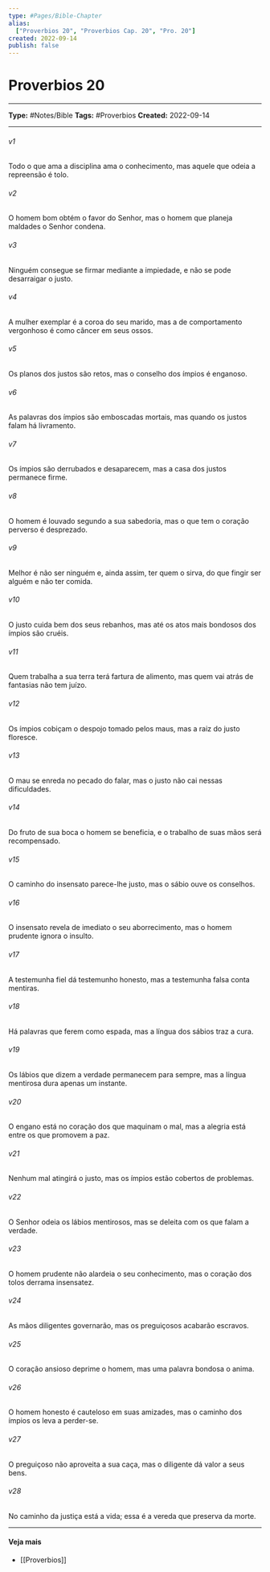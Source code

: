 ```yaml
---
type: #Pages/Bible-Chapter
alias:
  ["Proverbios 20", "Proverbios Cap. 20", "Pro. 20"]
created: 2022-09-14
publish: false
---
```


# Proverbios 20

---

**Type:** #Notes/Bible
**Tags:** #Proverbios
**Created:** 2022-09-14

---

###### v1
Todo o que ama a disciplina ama o conhecimento, mas aquele que odeia a repreensão é tolo.
###### v2
O homem bom obtém o favor do Senhor, mas o homem que planeja maldades o Senhor condena.
###### v3
Ninguém consegue se firmar mediante a impiedade, e não se pode desarraigar o justo.
###### v4
A mulher exemplar é a coroa do seu marido, mas a de comportamento vergonhoso é como câncer em seus ossos.
###### v5
Os planos dos justos são retos, mas o conselho dos ímpios é enganoso.
###### v6
As palavras dos ímpios são emboscadas mortais, mas quando os justos falam há livramento.
###### v7
Os ímpios são derrubados e desaparecem, mas a casa dos justos permanece firme.
###### v8
O homem é louvado segundo a sua sabedoria, mas o que tem o coração perverso é desprezado.
###### v9
Melhor é não ser ninguém e, ainda assim, ter quem o sirva, do que fingir ser alguém e não ter comida.
###### v10
O justo cuida bem dos seus rebanhos, mas até os atos mais bondosos dos ímpios são cruéis.
###### v11
Quem trabalha a sua terra terá fartura de alimento, mas quem vai atrás de fantasias não tem juízo.
###### v12
Os ímpios cobiçam o despojo tomado pelos maus, mas a raiz do justo floresce.
###### v13
O mau se enreda no pecado do falar, mas o justo não cai nessas dificuldades.
###### v14
Do fruto de sua boca o homem se beneficia, e o trabalho de suas mãos será recompensado.
###### v15
O caminho do insensato parece-lhe justo, mas o sábio ouve os conselhos.
###### v16
O insensato revela de imediato o seu aborrecimento, mas o homem prudente ignora o insulto.
###### v17
A testemunha fiel dá testemunho honesto, mas a testemunha falsa conta mentiras.
###### v18
Há palavras que ferem como espada, mas a língua dos sábios traz a cura.
###### v19
Os lábios que dizem a verdade permanecem para sempre, mas a língua mentirosa dura apenas um instante.
###### v20
O engano está no coração dos que maquinam o mal, mas a alegria está entre os que promovem a paz.
###### v21
Nenhum mal atingirá o justo, mas os ímpios estão cobertos de problemas.
###### v22
O Senhor odeia os lábios mentirosos, mas se deleita com os que falam a verdade.
###### v23
O homem prudente não alardeia o seu conhecimento, mas o coração dos tolos derrama insensatez.
###### v24
As mãos diligentes governarão, mas os preguiçosos acabarão escravos.
###### v25
O coração ansioso deprime o homem, mas uma palavra bondosa o anima.
###### v26
O homem honesto é cauteloso em suas amizades, mas o caminho dos ímpios os leva a perder-se.
###### v27
O preguiçoso não aproveita a sua caça, mas o diligente dá valor a seus bens.
###### v28
No caminho da justiça está a vida; essa é a vereda que preserva da morte.


---

#### Veja mais

- [[Proverbios]]
